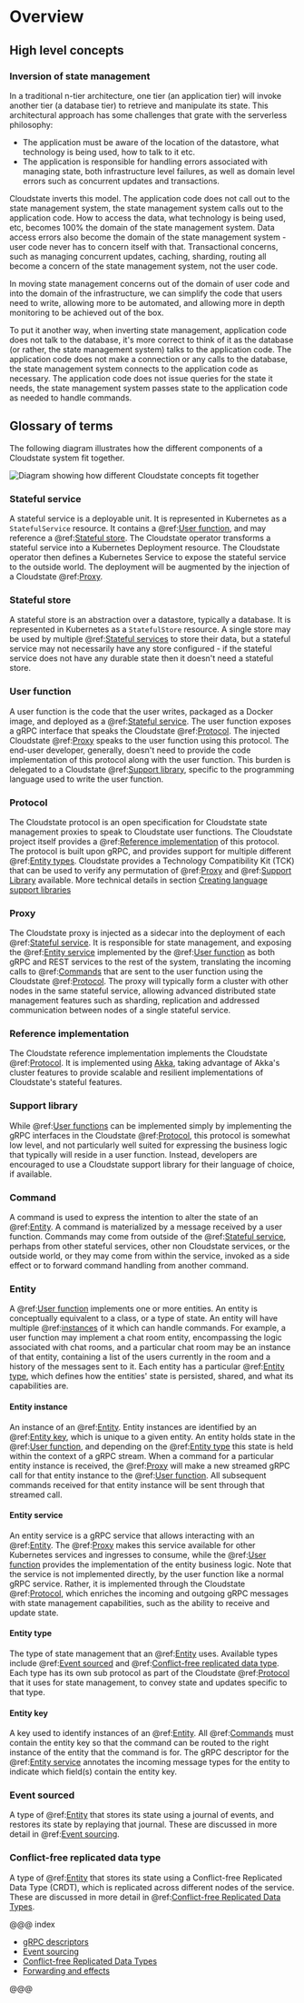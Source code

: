 # Overview

## High level concepts

### Inversion of state management

In a traditional n-tier architecture, one tier (an application tier) will invoke another tier (a database tier) to retrieve and manipulate its state. This architectural approach has some challenges that grate with the serverless philosophy:

* The application must be aware of the location of the datastore, what technology is being used, how to talk to it etc.
* The application is responsible for handling errors associated with managing state, both infrastructure level failures, as well as domain level errors such as concurrent updates and transactions.

Cloudstate inverts this model. The application code does not call out to the state management system, the state management system calls out to the application code. How to access the data, what technology is being used, etc, becomes 100% the domain of the state management system. Data access errors also become the domain of the state management system - user code never has to concern itself with that. Transactional concerns, such as managing concurrent updates, caching, sharding, routing all become a concern of the state management system, not the user code.

In moving state management concerns out of the domain of user code and into the domain of the infrastructure, we can simplify the code that users need to write, allowing more to be automated, and allowing more in depth monitoring to be achieved out of the box.

To put it another way, when inverting state management, application code does not talk to the database, it's more correct to think of it as the database (or rather, the state management system) talks to the application code. The application code does not make a connection or any calls to the database, the state management system connects to the application code as necessary. The application code does not issue queries for the state it needs, the state management system passes state to the application code as needed to handle commands.

## Glossary of terms

The following diagram illustrates how the different components of a Cloudstate system fit together.

![Diagram showing how different Cloudstate concepts fit together](overview.svg)

### Stateful service

A stateful service is a deployable unit. It is represented in Kubernetes as a `StatefulService` resource. It contains a @ref:[User function](#user-function), and may reference a @ref:[Stateful store](#stateful-store). The Cloudstate operator transforms a stateful service into a Kubernetes Deployment resource. The Cloudstate operator then defines a Kubernetes Service to expose the stateful service to the outside world. The deployment will be augmented by the injection of a Cloudstate @ref:[Proxy](#proxy). 

### Stateful store

A stateful store is an abstraction over a datastore, typically a database. It is represented in Kubernetes as a `StatefulStore` resource. A single store may be used by multiple @ref:[Stateful services](#stateful-service) to store their data, but a stateful service may not necessarily have any store configured - if the stateful service does not have any durable state then it doesn't need a stateful store.

### User function

A user function is the code that the user writes, packaged as a Docker image, and deployed as a @ref:[Stateful service](#stateful-service). The user function exposes a gRPC interface that speaks the Cloudstate @ref:[Protocol](#protocol). The injected Cloudstate @ref:[Proxy](#proxy) speaks to the user function using this protocol. The end-user developer, generally, doesn't need to provide the code implementation of this protocol along with the user function. This burden is delegated to a Cloudstate @ref:[Support library](#support-library), specific to the programming language used to write the user function.

### Protocol

The Cloudstate protocol is an open specification for Cloudstate state management proxies to speak to Cloudstate user functions. The Cloudstate project itself provides a @ref:[Reference implementation](#reference-implementation) of this protocol. The protocol is built upon gRPC, and provides support for multiple different @ref:[Entity types](#entity-type). Cloudstate provides a Technology Compatibility Kit (TCK) that can be used to verify any permutation of @ref:[Proxy](#proxy) and @ref:[Support Library](#support-library) available. More technical details in section [Creating language support libraries](../../developer/language-support/index.html#creating-language-support-libraries)

### Proxy

The Cloudstate proxy is injected as a sidecar into the deployment of each @ref:[Stateful service](#stateful-service). It is responsible for state management, and exposing the @ref:[Entity service](#entity-service) implemented by the @ref:[User function](#user-function) as both gRPC and REST services to the rest of the system, translating the incoming calls to @ref:[Commands](#command) that are sent to the user function using the Cloudstate @ref:[Protocol](#protocol). The proxy will typically form a cluster with other nodes in the same stateful service, allowing advanced distributed state management features such as sharding, replication and addressed communication between nodes of a single stateful service.

### Reference implementation

The Cloudstate reference implementation implements the Cloudstate @ref:[Protocol](#protocol). It is implemented using [Akka](https://akka.io), taking advantage of Akka's cluster features to provide scalable and resilient implementations of Cloudstate's stateful features.

### Support library

While @ref:[User functions](#user-function) can be implemented simply by implementing the gRPC interfaces in the Cloudstate @ref:[Protocol](#protocol), this protocol is somewhat low level, and not particularly well suited for expressing the business logic that typically will reside in a user function. Instead, developers are encouraged to use a Cloudstate support library for their language of choice, if available.

### Command

A command is used to express the intention to alter the state of an @ref:[Entity](#entity). A command is materialized by a message received by a user function. Commands may come from outside of the @ref:[Stateful service](#stateful-service), perhaps from other stateful services, other non Cloudstate services, or the outside world, or they may come from within the service, invoked as a side effect or to forward command handling from another command.

### Entity

A @ref:[User function](#user-function) implements one or more entities. An entity is conceptually equivalent to a class, or a type of state. An entity will have multiple @ref:[instances](#entity-instance) of it which can handle commands. For example, a user function may implement a chat room entity, encompassing the logic associated with chat rooms, and a particular chat room may be an instance of that entity, containing a list of the users currently in the room and a history of the messages sent to it. Each entity has a particular @ref:[Entity type](#entity-type), which defines how the entities' state is persisted, shared, and what its capabilities are.

#### Entity instance

An instance of an @ref:[Entity](#entity). Entity instances are identified by an @ref:[Entity key](#entity-key), which is unique to a given entity. An entity holds state in the @ref:[User function](#user-function), and depending on the @ref:[Entity type](#entity-type) this state is held within the context of a gRPC stream. When a command for a particular entity instance is received, the @ref:[Proxy](#proxy) will make a new streamed gRPC call for that entity instance to the @ref:[User function](#user-function). All subsequent commands received for that entity instance will be sent through that streamed call.

#### Entity service

An entity service is a gRPC service that allows interacting with an @ref:[Entity](#entity). The @ref:[Proxy](#proxy) makes this service available for other Kubernetes services and ingresses to consume, while the @ref:[User function](#user-function) provides the implementation of the entity business logic. Note that the service is not implemented directly, by the user function like a normal gRPC service. Rather, it is implemented through the Cloudstate @ref:[Protocol](#protocol), which enriches the incoming and outgoing gRPC messages with state management capabilities, such as the ability to receive and update state.

#### Entity type

The type of state management that an @ref:[Entity](#entity) uses. Available types include @ref:[Event sourced](#event-sourced) and @ref:[Conflict-free replicated data type](#conflict-free-replicated-data-type). Each type has its own sub protocol as part of the Cloudstate @ref:[Protocol](#protocol) that it uses for state management, to convey state and updates specific to that type.

#### Entity key

A key used to identify instances of an @ref:[Entity](#entity). All @ref:[Commands](#command) must contain the entity key so that the command can be routed to the right instance of the entity that the command is for. The gRPC descriptor for the @ref:[Entity service](#entity-service) annotates the incoming message types for the entity to indicate which field(s) contain the entity key.

### Event sourced

A type of @ref:[Entity](#entity) that stores its state using a journal of events, and restores its state by replaying that journal. These are discussed in more detail in @ref:[Event sourcing](eventsourced.md).

### Conflict-free replicated data type

A type of @ref:[Entity](#entity) that stores its state using a Conflict-free Replicated Data Type (CRDT), which is replicated across different nodes of the service. These are discussed in more detail in @ref:[Conflict-free Replicated Data Types](crdts.md).

@@@ index

* [gRPC descriptors](grpc.md)
* [Event sourcing](eventsourced.md)
* [Conflict-free Replicated Data Types](crdts.md)
* [Forwarding and effects](effects.md)

@@@

